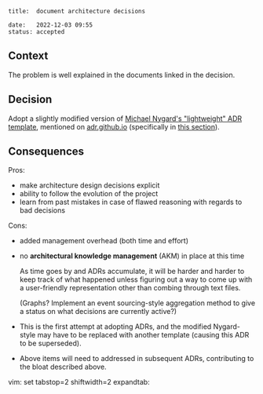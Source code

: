     title:  document architecture decisions

    date:   2022-12-03 09:55
    status: accepted

## Context

The problem is well explained in the documents linked in the decision.

## Decision

Adopt a slightly modified version of [Michael Nygard's "lightweight" ADR template](https://cognitect.com/blog/2011/11/15/documenting-architecture-decisions), mentioned on [adr.github.io](https://adr.github.io/) (specifically in [this section](https://adr.github.io/#lightweight-adrs-should-be-adopted)).

## Consequences

Pros:
+ make architecture design decisions explicit
+ ability to follow the evolution of the project
+ learn from past mistakes in case of flawed reasoning with regards to bad decisions

Cons:

+ added management overhead (both time and effort)

+ no **architectural knowledge management** (AKM) in place at this time

  As time goes by and ADRs accumulate, it will be harder and harder to keep track of what happened unless figuring out a way to come up with a user-friendly representation other than combing through text files.

  (Graphs? Implement an event sourcing-style aggregation method to give a status on what decisions are currently active?)

+ This is the first attempt at adopting ADRs, and the modified Nygard-style may have to be replaced with another template (causing this ADR to be superseded).

+ Above items will need to addressed in subsequent ADRs, contributing to the bloat described above.

vim: set tabstop=2 shiftwidth=2 expandtab:
